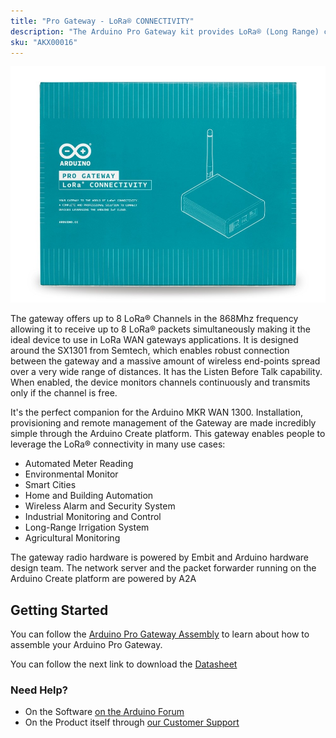 ```yaml
---
title: "Pro Gateway - LoRa® CONNECTIVITY"
description: "The Arduino Pro Gateway kit provides LoRa® (Long Range) connectivity using ultra-long range and high interference immunity on the 868 MHz radio bands."
sku: "AKX00016"
---
```


![Front View](./assets/AKX00016_front.jpg)

The gateway offers up to 8 LoRa® Channels in the 868Mhz frequency allowing it to receive up to 8 LoRa® packets simultaneously making it the ideal device to use in LoRa WAN gateways applications.
It is designed around the SX1301 from Semtech, which enables robust connection between the gateway and a massive amount of wireless end-points spread over a very wide range of distances.
It has the Listen Before Talk capability. When enabled, the device monitors channels continuously and transmits only if the channel is free.

It's the perfect companion for the Arduino MKR WAN 1300.
Installation, provisioning and remote management of the Gateway are made incredibly simple through the Arduino Create platform.
This gateway enables people to leverage the LoRa® connectivity in many use cases:

- Automated Meter Reading
- Environmental Monitor
- Smart Cities
- Home and Building Automation
- Wireless Alarm and Security System
- Industrial Monitoring and Control
- Long-Range Irrigation System
- Agricultural Monitoring

The gateway radio hardware is powered by Embit and Arduino hardware design team.
The network server and the packet forwarder running on the Arduino Create platform are powered by A2A

## Getting Started

You can follow the [Arduino Pro Gateway Assembly](https://docs.arduino.cc/retired/getting-started-guides/lora-gateway-assembly) to learn about how to assemble your Arduino Pro Gateway.

You can follow the next link to download the [Datasheet](https://content.arduino.cc/assets/AKX00016-datasheet.pdf)

### Need Help?

* On the Software [on the Arduino Forum](https://forum.arduino.cc/index.php?board=86.0)
* On the Product itself through [our Customer Support](https://support.arduino.cc/hc)